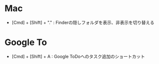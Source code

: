 # Mac
- [Cmd] + [Shift] + "." : Finderの隠しフォルダを表示、非表示を切り替える
# Google To
- [Cmd] + [Shift] + A : Google ToDoへのタスク追加のショートカット
